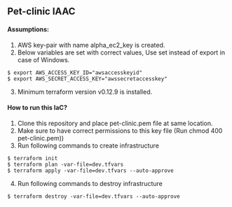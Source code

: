 ## Pet-clinic IAAC

#### Assumptions:
1. AWS key-pair with name alpha_ec2_key is created.
2. Below variables are set with correct values, Use set instead of export in case of Windows.
```
$ export AWS_ACCESS_KEY_ID="awsaccesskeyid"
$ export AWS_SECRET_ACCESS_KEY="awssecretaccesskey"
```
3. Minimum terraform version v0.12.9 is installed.

#### How to run this IaC?
1. Clone this repository and place pet-clinic.pem file at same location. 
2. Make sure to have correct permissions to this key file (Run chmod 400 pet-clinic.pem))
3. Run following commands to create infrastructure
```
$ terraform init
$ terraform plan -var-file=dev.tfvars
$ terraform apply -var-file=dev.tfvars --auto-approve
```
4. Run following commands to destroy infrastructure

```
$ terraform destroy -var-file=dev.tfvars --auto-approve
```
